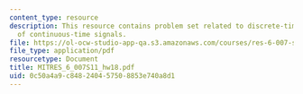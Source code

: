 ```yaml
---
content_type: resource
description: This resource contains problem set related to discrete-time processing
  of continuous-time signals.
file: https://ol-ocw-studio-app-qa.s3.amazonaws.com/courses/res-6-007-signals-and-systems-spring-2011/0c50a4a9c848240457508853e740a8d1_MITRES_6_007S11_hw18.pdf
file_type: application/pdf
resourcetype: Document
title: MITRES_6_007S11_hw18.pdf
uid: 0c50a4a9-c848-2404-5750-8853e740a8d1
---
```

